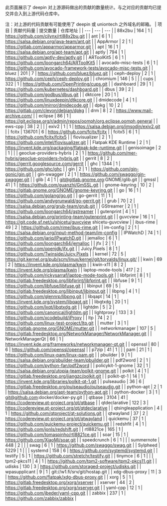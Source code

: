 此页面展示了 deepin 对上游源码做出的贡献的数量统计。与之对应的贡献均已提交并合入到上游代码仓库中。

注：对上游的代码贡献有可能使用了 deepin 或 uniontech 之外域名的邮箱。
| 项目 | 贡献代码量 | 提交数量 | 仓库地址 |
| --- | --- | --- |
| 88x2bu | 164 | 1 | https://github.com/cilynx/rtl88x2bu.git |
| ant | 6 | 1 | https://salsa.debian.org/java-team/ant.git |
| AppArmor | 2 | 1 | https://gitlab.com/apparmor/apparmor.git |
| apt | 16 | 1 | https://salsa.debian.org/apt-team/apt.git |
| aptly | 794 | 1 | https://github.com/aptly-dev/aptly.git |
| ARToolKit5 | 6 | 1 | https://github.com/loongarch64/ARToolKit5 |
| avocado-misc-tests | 6 | 1 | https://github.com/avocado-framework-tests/avocado-misc-tests.git |
| bluez | 201 | 7 | https://github.com/bluez/bluez.git |
| ceph-deploy | 2 | 1 | https://github.com/ceph/ceph-deploy.git |
| chromium | 146 | 5 |  |
| cups | 322 | 1 | https://github.com/OpenPrinting/cups.git |
| dashboard | 29 | 1 | https://github.com/kubernetes/dashboard.git |
| dbus | 39 | 2 | https://github.com/godbus/dbus.git |
| dktcore | 20 | 1 | https://github.com/linuxdeepin/dtkcore.git |
| dmidecode | 4 | 1 | https://github.com/mirror/dmidecode.git |
| dpkg | 10 | 2 | https://gitlab.com/clevon/debian/dpkg |
| drm | 8 | 2 | https://www.mail-archive.com/ |
| eclipse | 86 | 1 | https://git.eclipse.org/r/admin/repos/oomph/org.eclipse.oomph,general |
| ews-cpp | 38 | 2 |  |
| exiv2 | 1 | 1 | https://salsa.debian.org/imsodin/exiv2.git |
| fcitx | 136701 | 6 | https://github.com/fcitx/fcitx |
| fcitx5 | 6 | 1 | https://github.com/fcitx/fcitx5 |
| fiovisualizer | 2 | 1 | https://github.com/intel/fiovisualizer.git |
| Flatpak KDE Runtime | 2 | 1 | https://invent.kde.org/packaging/flatpak-kde-runtime.git |
| genisoimage | 2 | 1 |  |
| geoclue-providers-hybris | 2 | 1 | https://github.com/mer-hybris/geoclue-providers-hybris.git |
| gerrit | 8 | 2 | https://gerrit.googlesource.com/gerrit |
| ghc | 1344 | 1 | https://github.com/ghc/ghc |
| gin | 2 | 1 | https://github.com/gin-gonic/gin.git |
| gin-swagger | 2 | 1 | https://github.com/swaggo/gin-swagger.git |
| glib | 4 | 1 | git@gitlab.gnome.org:GNOME/glib.git |
| gmssl | 41 | 1 | https://github.com/guanzhi/GmSSL.git |
| gnome-keyring | 10 | 2 | https://gitlab.gnome.org/GNOME/gnome-keyring.git |
| go | 16 | 1 | https://github.com/golang/go.git |
| go-gerrit | 11 | 1 | https://github.com/andygrunwald/go-gerrit.git |
| grub | 70 | 2 | https://salsa.debian.org/grub-team/grub.git |
| GStreamer | 2 | 1 | https://github.com/loongarch64/gstreamer |
| gutenprint | 4 | 1 | https://salsa.debian.org/printing-team/gutenprint.git |
| guvcview | 16 | 1 | https://git.code.sf.net/u/shicetu/guvcview shicetu-guvcview |
| ibus-rime | 49 | 2 | https://github.com/rime/ibus-rime.git |
| im-config | 2 | 1 | https://salsa.debian.org/input-method-team/im-config |
| IPWatchD | 74 | 1 | https://github.com/jariq/IPwatchD.git |
| jemalloc | 6 | 1 | https://github.com/loongarch64/jemalloc |
| jfx | 2 | 1 | https://github.com/openjdk/jfx.git |
| Juicy.Pixels | 8 | 1 | https://github.com/Twinside/Juicy.Pixels |
| kernel | 72 | 5 | https://git.kernel.org/pub/scm/linux/kernel/git/torvalds/linux.git/ |
| kwin | 69 | 2 | https://invent.kde.org/plasma/kwin |
| kwin-x11 | 8 | 2 | https://invent.kde.org/plasma/kwin |
| laptop-mode-tools | 417 | 2 | https://github.com/rickysarraf/laptop-mode-tools.git |
| libfprint | 8 | 1 | https://gitlab.freedesktop.org/libfprint/libfprint.git |
| libfuse | 9 | 1 | https://github.com/libfuse/libfuse.git |
| libinput | 69 | 5 | https://gitlab.freedesktop.org/libinput/libinput.git |
| libpng | 4 | 1 | https://github.com/glennrp/libpng.git |
| libqapt | 14 | 1 | https://invent.kde.org/system/libqapt.git |
| libqtxdg | 20 | 1 | https://github.com/lxqt/libqtxdg.git |
| lightdm | 5 | 2 | https://github.com/canonical/lightdm.git |
| lightproxy | 133 | 3 | https://github.com/xcodebuild/iProxy |
| ltp | 74 | 2 | https://github.com/linux-test-project/ltp.git |
| mutter | 3 | 1 | https://gitlab.gnome.org/GNOME/mutter.git |
| networkmanager | 107 | 5 | https://gitlab.freedesktop.org/NetworkManager/NetworkManager.git |
| NetworkManagerQt | 66 | 1 | https://invent.kde.org/frameworks/networkmanager-qt.git |
| openssl | 80 | 6 | https://github.com/openssl/openssl |
| p7zip | 41 | 1 |  |
| pam | 21 | 1 | https://github.com/linux-pam/linux-pam.git |
| pbuilder | 9 | 1 | https://salsa.debian.org/pbuilder-team/pbuilder.git |
| pdf2word | 2 | 1 | https://github.com/python-fan/pdf2word |
| policykit-1-gnome | 32 | 1 | https://salsa.debian.org/utopia-team/polkit-gnome.git |
| polkit | 4 | 1 | https://gitlab.freedesktop.org/jiangzc/polkit.git |
| polkit-qt-1 | 14 | 1 | https://invent.kde.org/libraries/polkit-qt-1.git |
| pulseaudio | 36 | 6 | https://gitlab.freedesktop.org/pulseaudio/pulseaudio.git |
| python-apt | 2 | 1 | https://salsa.debian.org/apt-team/python-apt.git |
| python-docker | 3 | 1 | git@github.com:docker/docker-py.git |
| qtbase | 3104 | 41 | https://codereview.qt-project.org/qt/qtbase |
| qtdeclarative | 122 | 3 | https://codereview.qt-project.org/qt/qtdeclarative |
| qtsingleapplication | 4 | 1 | https://github.com/qtproject/qt-solutions.git |
| qtwayland | 37 | 2 | https://codereview.qt-project.org/qt/qtwayland |
| quickemu | 37 | 1 | https://github.com/quickemu-project/quickemu.git |
| redshfit | 4 | 1 | https://github.com/jonls/redshift.git |
| rtl8821ce | 165 | 1 | https://github.com/tomaspinho/rtl8821ce.git |
| soar | 15 | 1 | https://github.com/XiaoMi/soar.git |
| speedcrunch | 6 | 1 |  |
| summernote | 448 | 2 |  |
| swag | 6 | 1 | https://github.com/swaggo/swag.git |
| Sylpheed | 5229 | 1 |  |
| systemd | 158 | 6 | https://github.com/systemd/systemd.git |
| testify | 5 | 1 | https://github.com/stretchr/testify.git |
| tinymce | 6 | 1 |  |
| tpm2-pkcs11 | 4 | 1 | https://github.com/tpm2-software/tpm2-pkcs11.git |
| udisks | 130 | 3 | https://github.com/storaged-project/udisks.git |
| wpasupplicant | 9 | 1 | git://w1.fi/srv/git/hostap.git |
| xdg-dbus-proxy | 11 | 3 | https://github.com/flatpak/xdg-dbus-proxy.git |
| xorg | 5 | 1 | https://gitlab.freedesktop.org/xorg/xserver |
| xserver | 44 | 2 | https://gitlab.freedesktop.org/xorg/xserver.git |
| yaml-cpp | 12 | 1 | https://github.com/jbeder/yaml-cpp.git |
| zabbix | 237 | 1 | https://github.com/zabbix/zabbix |
